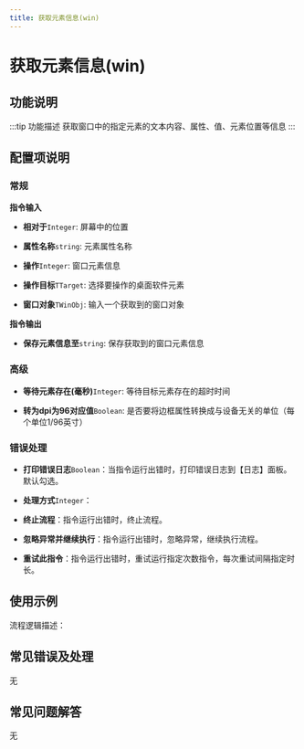 ```yaml
---
title: 获取元素信息(win)
---
```


# 获取元素信息(win)

## 功能说明

:::tip 功能描述
获取窗口中的指定元素的文本内容、属性、值、元素位置等信息
:::

## 配置项说明

### 常规

**指令输入**

- **相对于**`Integer`: 屏幕中的位置

- **属性名称**`string`: 元素属性名称

- **操作**`Integer`: 窗口元素信息

- **操作目标**`TTarget`: 选择要操作的桌面软件元素

- **窗口对象**`TWinObj`: 输入一个获取到的窗口对象


**指令输出**

- **保存元素信息至**`string`: 保存获取到的窗口元素信息

### 高级

- **等待元素存在(毫秒)**`Integer`: 等待目标元素存在的超时时间

- **转为dpi为96对应值**`Boolean`: 是否要将边框属性转换成与设备无关的单位（每个单位1/96英寸）

### 错误处理

- **打印错误日志**`Boolean`：当指令运行出错时，打印错误日志到【日志】面板。默认勾选。

- **处理方式**`Integer`：

 - **终止流程**：指令运行出错时，终止流程。

 - **忽略异常并继续执行**：指令运行出错时，忽略异常，继续执行流程。

 - **重试此指令**：指令运行出错时，重试运行指定次数指令，每次重试间隔指定时长。

## 使用示例

流程逻辑描述：

## 常见错误及处理

无

## 常见问题解答

无

